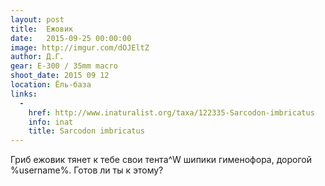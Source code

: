 ```yaml
---
layout: post
title:  Ежовик
date:   2015-09-25 00:00:00
image: http://imgur.com/dOJEltZ
author: Д.Г.
gear: E-300 / 35mm macro
shoot_date: 2015 09 12
location: Ёль-база
links:
  -
    href: http://www.inaturalist.org/taxa/122335-Sarcodon-imbricatus
    info: inat
    title: Sarcodon imbricatus
---
```


Гриб ежовик тянет к тебе свои тента^W шипики гименофора, дорогой %username%. Готов ли ты к этому?
